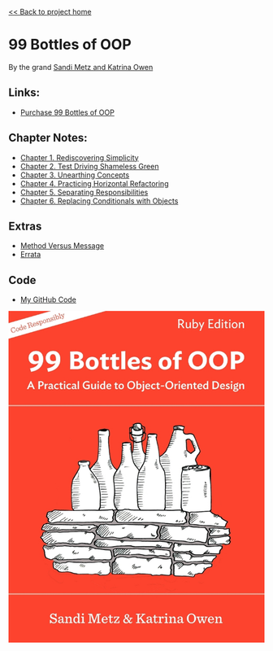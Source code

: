 [&lt;&lt; Back to project home](../README.md)

# 99 Bottles of OOP

By the grand [Sandi Metz and Katrina Owen](http://www.sandimetz.com/)

## Links:

- [Purchase 99 Bottles of OOP](http://www.sandimetz.com/99bottles)

## Chapter Notes:

- [Chapter 1. Rediscovering Simplicity](ch01-rediscovering-simplicity.md)
- [Chapter 2. Test Driving Shameless Green](ch02-test-driving-shameless-green.md)
- [Chapter 3. Unearthing Concepts](ch03-unearthing-concepts.md)
- [Chapter 4. Practicing Horizontal Refactoring](ch04-practicing-horizontal-refactoring.md)
- [Chapter 5. Separating Responsibilities](ch05-separating-responsibilities.md)
- [Chapter 6. Replacing Conditionals with Objects](ch06-replacing-conditionals-with-objects.md)

## Extras

- [Method Versus Message](method-vs-message.md)
- [Errata][errata]

## Code

- [My GitHub Code][my github code]

![book cover](cover.jpg)

[my github code]: https://github.com/trueheart78/99-bottles-of-oop
[errata]: https://www.sandimetz.com/99bottles/errata
